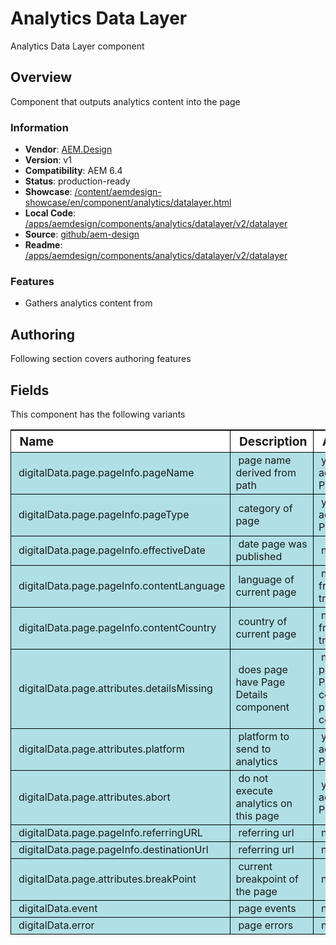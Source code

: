# Analytics Data Layer

Analytics Data Layer component

## Overview

Component that outputs analytics content into the page

### Information
* **Vendor**: [AEM.Design](http://aem.design)
* **Version**: v1
* **Compatibility**: AEM 6.4
* **Status**: production-ready
* **Showcase**: [/content/aemdesign-showcase/en/component/analytics/datalayer.html](/content/aemdesign-showcase/en/analytics/datalayer.html?wcmmode=disabled)
* **Local Code**: [/apps/aemdesign/components/analytics/datalayer/v2/datalayer](/crx/de/#/apps/aemdesign/components/analytics/datalayer/v2/datalayer)
* **Source**: [github/aem-design](https://github.com/aem-design/aemdesign-aem-common/tree/master/src/main/content/jcr_root/apps/aemdesign/components/analytics/datalayer/v2/datalayer)
* **Readme**: [/apps/aemdesign/components/analytics/datalayer/v2/datalayer](/mnt/overlay/wcm/core/content/sites/components/details.html/apps/aemdesign/components/analytics/datalayer/v2/datalayer)

### Features
* Gathers analytics content from

## Authoring

Following section covers authoring features

## Fields

This component has the following variants

<table style="border-spacing: 1px;border-collapse: separate;width: 100.0%;text-align: left;background-color: black; text-indent: 4px;">
    <thead style="background-color: white;font-size: larger;">
        <tr>
            <th style="width: 8%;">Name</th>
            <th>Description</th>
            <th>Authorable</th>
        </tr>
    </thead>
    <tbody style="background-color: #b0e0e6;">
        <tr>
            <td>digitalData.page.pageInfo.pageName</td>
            <td>page name derived from path</td>
            <td>yes, override accepted form Page Details</td>
        </tr>
        <tr>
            <td>digitalData.page.pageInfo.pageType</td>
            <td>category of page</td>
            <td>yes, override accepted form Page Details</td>
        </tr>
        <tr>
            <td>digitalData.page.pageInfo.effectiveDate</td>
            <td>date page was published</td>
            <td>no</td>
        </tr>
        <tr>
            <td>digitalData.page.pageInfo.contentLanguage</td>
            <td>language of current page</td>
            <td>no, derived from translation</td>
        </tr>
        <tr>
            <td>digitalData.page.pageInfo.contentCountry</td>
            <td>country of current page</td>
            <td>no, derived from translation</td>
        </tr>
        <tr>
            <td>digitalData.page.attributes.detailsMissing</td>
            <td>does page have Page Details component</td>
            <td>no, checks if page has a Page Details component in primary container</td>
        </tr>
        <tr>
            <td>digitalData.page.attributes.platform</td>
            <td>platform to send to analytics</td>
            <td>yes, override accepted form Page Details</td>
        </tr>
        <tr>
            <td>digitalData.page.attributes.abort</td>
            <td>do not execute analytics on this page</td>
            <td>yes, override accepted form Page Details</td>
        </tr>
        <tr>
            <td>digitalData.page.pageInfo.referringURL</td>
            <td>referring url</td>
            <td>no</td>
        </tr>
        <tr>
            <td>digitalData.page.pageInfo.destinationUrl</td>
            <td>referring url</td>
            <td>no</td>
        </tr>
        <tr>
            <td>digitalData.page.attributes.breakPoint</td>
            <td>current breakpoint of the page</td>
            <td>no</td>
        </tr>
        <tr>
            <td>digitalData.event</td>
            <td>page events</td>
            <td>no</td>
        </tr>
        <tr>
            <td>digitalData.error</td>
            <td>page errors</td>
            <td>no</td>
        </tr>
    </tbody>
</table>
<p></p>